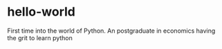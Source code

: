 # hello-world
First time into the world of Python.
An postgraduate in economics having the grit to learn python
